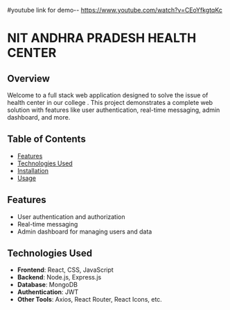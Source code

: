 
#youtube link for demo-- https://www.youtube.com/watch?v=CEoYfkgtqKc



# NIT ANDHRA PRADESH HEALTH CENTER

## Overview
Welcome to  a full stack web application designed to solve the issue of health center in our college . This project demonstrates a complete web solution with features like user authentication, real-time messaging, admin dashboard, and more.

## Table of Contents
- [Features](#features)
- [Technologies Used](#technologies-used)
- [Installation](#installation)
- [Usage](#usage)


## Features
- User authentication and authorization
- Real-time messaging
- Admin dashboard for managing users and data

## Technologies Used
- **Frontend**: React, CSS, JavaScript
- **Backend**: Node.js, Express.js
- **Database**: MongoDB
- **Authentication**: JWT
- **Other Tools**: Axios, React Router, React Icons, etc.


